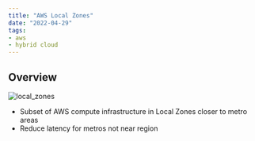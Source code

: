 ```yaml
---
title: "AWS Local Zones"
date: "2022-04-29"
tags:
- aws
- hybrid cloud
---
```


## Overview

![local_zones](files/local_zones.svg)

- Subset of AWS compute infrastructure in Local Zones closer to metro areas
- Reduce latency for metros not near region
